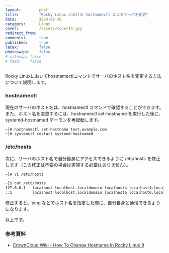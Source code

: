 ```yaml
---
layout:        post
title:         "Rocky Linux における hostnamectl によるサーバ名変更"
date:          2024-01-30
category:      Linux
cover:         /assets/cover14.jpg
redirect_from:
comments:      true
published:     true
latex:         false
photoswipe:    false
# sitemap: false
# feed:    false
---
```


Rocky Linuxにおいてhostnamectlコマンドでサーバのホスト名を変更する方法について説明します。

### hostnamectl

現在のサーバのホスト名は、hostnamectl コマンドで確認することができます。
また、ホスト名を変更するには、hostnamectl set-hostname を実行した後に、systemd-hostnamed デーモンを再起動します。

```bash
~]# hostnamectl set-hostname test.example.com
~]# systemctl restart systemd-hostnamed
```

### /etc/hosts
次に、サーバのホスト名で自分自身にアクセスできるように /etc/hosts を修正します（この修正は不要の場合は実施する必要はありません）。
```bash
~]# vi /etc/hosts
```

```bash
~]$ cat /etc/hosts
127.0.0.1   localhost localhost.localdomain localhost4 localhost4.localdomain4 test.example.com
::1         localhost localhost.localdomain localhost6 localhost6.localdomain6
```
修正すると、ping などでホスト名を指定した際に、自分自身と通信できるようになります。

以上です。

### 参考資料

- [CrownCloud Wiki - How To Change Hostname In Rocky Linux 9](https://wiki.crowncloud.net/?How_to_Change_Hostname_in_Rocky_Linux_9)
